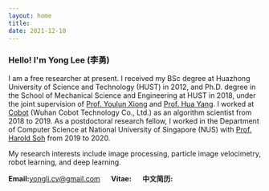 ```yaml
---
layout: home
title: 
date: 2021-12-10 
---
```

### Hello! I'm Yong Lee (李勇)

I am a free researcher at present. I received my BSc degree at Huazhong University of Science and Technology (HUST) in 2012, and Ph.D. degree in the School of Mechanical Science and Engineering at HUST in 2018, under the joint supervision of [Prof. Youlun Xiong](http://mse.hust.edu.cn/info/1142/1326.htm) and [Prof. Hua Yang](http://mse.hust.edu.cn/info/1142/1332.htm). I worked at [Cobot](https://www.cobotsys.com/) (Wuhan Cobot Technology Co., Ltd.) as an algorithm scientist from 2018 to 2019. As a postdoctoral research fellow, I worked in the Department of Computer Science at National University of Singapore (NUS) with [Prof. Harold Soh](https://haroldsoh.com/) from 2019 to 2020.

My research interests include image processing, particle image velocimetry, robot learning, and deep learning.

__Email:__[yongli.cv@gmail.com](mailto:yongli.cv@gmail.com)   &#8195;    __Vitae:__<a href="{{ entry.pdf | prepend: '/assets/pdf/vitae.pdf' | relative_url }}" class="btn btn-sm z-depth-0" role="button" target="_blank"><i class="fas fa-file-pdf"></i></a>  &#8195; __中文简历:__<a href="{{ entry.pdf | prepend: '/assets/pdf/李勇简历2021年12月.pdf' | relative_url }}" class="btn btn-sm z-depth-0" role="button" target="_blank"><i class="fas fa-file-pdf"></i></a> 